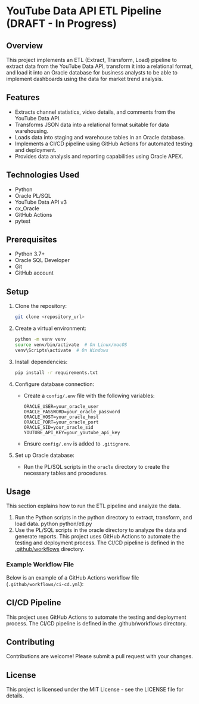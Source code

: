 # YouTube Data API ETL Pipeline (DRAFT - In Progress)
## Overview
This project implements an ETL (Extract, Transform, Load) pipeline to extract data from the YouTube Data API, transform it into a relational format, and load it into an Oracle database for business analysts to be able to implement dashboards using the data for market trend analysis.
## Features
- Extracts channel statistics, video details, and comments from the YouTube Data API.
- Transforms JSON data into a relational format suitable for data warehousing.
- Loads data into staging and warehouse tables in an Oracle database.
- Implements a CI/CD pipeline using GitHub Actions for automated testing and deployment.
- Provides data analysis and reporting capabilities using Oracle APEX.
## Technologies Used
- Python
- Oracle PL/SQL
- YouTube Data API v3
- cx_Oracle
- GitHub Actions
- pytest
## Prerequisites
- Python 3.7+
- Oracle SQL Developer
- Git
- GitHub account
## Setup
1. Clone the repository:
   ```bash
   git clone <repository_url>
   ```

2. Create a virtual environment:
   ```bash
   python -m venv venv
   source venv/bin/activate  # On Linux/macOS
   venv\Scripts\activate  # On Windows
   ```

3. Install dependencies:
   ```bash
   pip install -r requirements.txt
   ```

4. Configure database connection:
   - Create a `config/.env` file with the following variables:
     ```
     ORACLE_USER=your_oracle_user
     ORACLE_PASSWORD=your_oracle_password
     ORACLE_HOST=your_oracle_host
     ORACLE_PORT=your_oracle_port
     ORACLE_SID=your_oracle_sid
     YOUTUBE_API_KEY=your_youtube_api_key
     ```
   - Ensure `config/.env` is added to `.gitignore`.

5. Set up Oracle database:
   - Run the PL/SQL scripts in the `oracle` directory to create the necessary tables and procedures.

## Usage
This section explains how to run the ETL pipeline and analyze the data.

1. Run the Python scripts in the python directory to extract, transform, and load data.
python python/etl.py
2. Use the PL/SQL scripts in the oracle directory to analyze the data and generate reports.
This project uses GitHub Actions to automate the testing and deployment process. The CI/CD pipeline is defined in the [.github/workflows](.github/workflows) directory.

### Example Workflow File
Below is an example of a GitHub Actions workflow file (`.github/workflows/ci-cd.yml`):
## CI/CD Pipeline
This project uses GitHub Actions to automate the testing and deployment process. The CI/CD pipeline is defined in the .github/workflows directory.
## Contributing
Contributions are welcome! Please submit a pull request with your changes.
## License
This project is licensed under the MIT License - see the LICENSE file for details.
